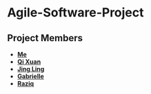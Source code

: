 # Agile-Software-Project

## Project Members

* **[Me](https://github.com/kheehing)**
* **[Qi Xuan](https://github.com/jongzzz)**
* **[Jing Ling](https://github.com/Qixuan-Codes)**
* **[Gabrielle](https://github.com/Gabrielle-97)**
* **[Raziq](https://github.com/RaziqAhZiq)**


